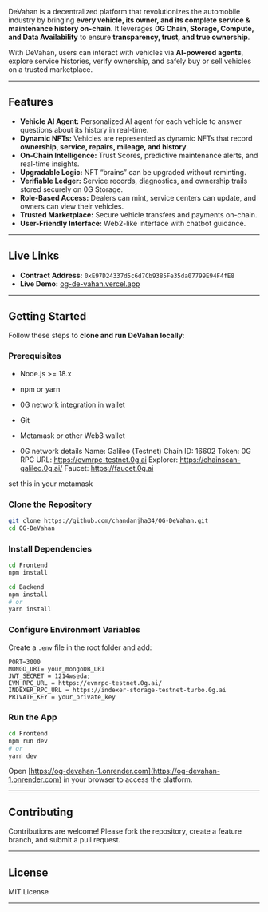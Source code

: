 
DeVahan is a decentralized platform that revolutionizes the automobile industry by bringing **every vehicle, its owner, and its complete service & maintenance history on-chain**. It leverages **0G Chain, Storage, Compute, and Data Availability** to ensure **transparency, trust, and true ownership**.

With DeVahan, users can interact with vehicles via **AI-powered agents**, explore service histories, verify ownership, and safely buy or sell vehicles on a trusted marketplace.

---

## **Features**

* **Vehicle AI Agent:** Personalized AI agent for each vehicle to answer questions about its history in real-time.
* **Dynamic NFTs:** Vehicles are represented as dynamic NFTs that record **ownership, service, repairs, mileage, and history**.
* **On-Chain Intelligence:** Trust Scores, predictive maintenance alerts, and real-time insights.
* **Upgradable Logic:** NFT “brains” can be upgraded without reminting.
* **Verifiable Ledger:** Service records, diagnostics, and ownership trails stored securely on 0G Storage.
* **Role-Based Access:** Dealers can mint, service centers can update, and owners can view their vehicles.
* **Trusted Marketplace:** Secure vehicle transfers and payments on-chain.
* **User-Friendly Interface:** Web2-like interface with chatbot guidance.

---

## **Live Links**

* **Contract Address:** `0xE97D24337d5c6d7Cb9385Fe35da07799E94F4fE8`
* **Live Demo:** [og-de-vahan.vercel.app](https://og-de-vahan.vercel.app/)

---

## **Getting Started**

Follow these steps to **clone and run DeVahan locally**:

### **Prerequisites**

* Node.js >= 18.x
* npm or yarn
* 0G network integration in wallet
* Git
* Metamask or other Web3 wallet

* 0G network details
Name: Galileo (Testnet)
Chain ID: 16602
Token: 0G
RPC URL: https://evmrpc-testnet.0g.ai
Explorer: https://chainscan-galileo.0g.ai/
Faucet: https://faucet.0g.ai

set this in your metamask

### **Clone the Repository**

```bash
git clone https://github.com/chandanjha34/OG-DeVahan.git
cd OG-DeVahan
```

### **Install Dependencies**

```bash
cd Frontend
npm install

cd Backend
npm install
# or
yarn install
```

### **Configure Environment Variables**

Create a `.env` file in the root folder and add:
```
PORT=3000
MONGO_URI= your_mongoDB_URI
JWT_SECRET = 1214wseda;
EVM_RPC_URL = https://evmrpc-testnet.0g.ai/
INDEXER_RPC_URL = https://indexer-storage-testnet-turbo.0g.ai
PRIVATE_KEY = your_private_key
```

### **Run the App**

```bash
cd Frontend
npm run dev
# or
yarn dev
```

Open [https://og-devahan-1.onrender.com](https://og-devahan-1.onrender.com) in your browser to access the platform.

---

## **Contributing**

Contributions are welcome! Please fork the repository, create a feature branch, and submit a pull request.

---

## **License**

MIT License

---

